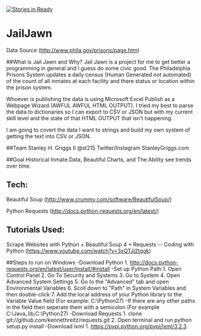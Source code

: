 [![Stories in Ready](https://badge.waffle.io/Eypton/JailJawn.png?label=ready&title=Ready)](https://waffle.io/Eypton/JailJawn)
# JailJawn
Data Source (http://www.phila.gov/prisons/page.htm)

##What is Jail Jawn and Why?
Jail Jawn is a project for me to get better a programming in general and I guess do some civic good.
The Philadelphia Prisons System updates a daily census (Human Generated not automated) of the count of all inmates at each facility and there status or location within the prison system. 

Whoever is publishing  the data is using Microsoft Excel Publish as a Webpage Wizard (AWFUL AWFUL HTML OUTPUT). I tried my best to parse the data to dictionaries so I can export to CSV or JSON but with my current skill level and the state of that HTML OUTPUT that isn't happening.

I am going to covert the data I want to strings and build my own system of getting the text into CSV or JSON.

##Team
Stanley H. Griggs II
@st215 Twitter/Instagram
StanleyGriggs.com

##Goal
Historical Inmate Data, Beautiful Charts, and The Ability see trends over time.

## Tech:
Beautiful Soup (http://www.crummy.com/software/BeautifulSoup/)

Python Requests (http://docs.python-requests.org/en/latest/)

## Tutorials Used:
Scrape Websites with Python + Beautiful Soup 4 + Requests -- Coding with Python (https://www.youtube.com/watch?v=3xQTJi2tqgk)

##Steps to run on Windows
-Download Python
	1. http://docs.python-requests.org/en/latest/user/install/#install
-Set up Python Path
	1. Open Control Panel
	2. Go To Security and Systems
	3. Go to System
	4. Open Advanced System Settings
	5. Go to the "Advanced" tab and open Environmental Variables
	6. Scoll down to "Path" in System Variables and then double-click
	7. Add the local address of your Python library to the Variable Value field (For example: C:\Python27)
		-If there are any other paths in the field then seperate them with a semicolon (For example C:\Java_lib;C:\Python27)
-Download Requests
	1. clone git://github.com/kennethreitz/requests.git
	2. Open terminal and run python setup.py install
-Download lxml
	1. https://pypi.python.org/pypi/lxml/3.2.3


